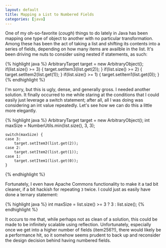 ```yaml
---
layout: default
title: Mapping a List to Numbered Fields
categories: [java]
---
```


One of my oh-so-favorite (*cough*) things to do lately in Java has been mapping one type of object to another with no particular transformation. Among these has been the act of taking a list and shifting its contents into a series of fields, depending on how many items are availble in the list. It's been driving me nuts to consider using nested if statements, as such:

{% highlight java %}
    ArbitraryTarget target = new ArbitraryObject();
    if(list.size() >= 3) {
        target.setItem3(list.get(2));
    }
    if(list.size() >= 2) {
        target.setItem2(list.get(1));
    }
    if(list.size() >= 1) {
        target.setItem1(list.get(0));
    }
{% endhighlight %}

I'm sorry, but this is ugly, dense, and generally gross. I needed another solution. It finally occurred to me while staring at the conditions that I could easily just leverage a switch statement; after all, all I was doing was considering an int value repeatedly. Let's see how we can do this a little more elegantly.

{% highlight java %}
    ArbitraryTarget target = new ArbitraryObject();
    int maxSize = NumberUtils.min(list.size(), 3, 3);

    switch(maxSize) {
    case 3:
        target.setItem3(list.get(2));
    case 2:
        target.setItem2(list.get(1));
    case 1:
        target.setItem1(list.get(0));
    }
{% endhighlight %}

Fortunately, I even have Apache Commons functionality to make it a tad bit cleaner, if a bit hackish for repeating `3` twice. I could just as easily have done a ternary statement:

{% highlight java %}
    int maxSize = list.size() >= 3 ? 3 : list.size();
{% endhighlight %}

It occurs to me that, while perhaps not as clean of a solution, this could be made to be infinitely scalable using reflection. Unfortunately, especially once we get into a higher number of fields (item256?!), there would likely be a performance hit, so it somehow seems prudent to back up and reconsider the design decision behind having numbered fields.
